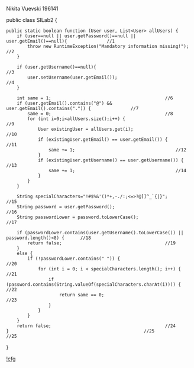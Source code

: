 Nikita Vuevski 196141

public class SILab2 {

    public static boolean function (User user, List<User> allUsers) {
        if (user==null || user.getPassword()==null || user.getEmail()==null){				//1
            throw new RuntimeException("Mandatory information missing!");				//2
        }

        if (user.getUsername()==null){									//3
            user.setUsername(user.getEmail());								//4
        }

        int same = 1;											//6
        if (user.getEmail().contains("@") && user.getEmail().contains(".")) {				//7
            same = 0;											//8
            for (int i=0;i<allUsers.size();i++) {							//9
                User existingUser = allUsers.get(i);							//10
                if (existingUser.getEmail() == user.getEmail()) {					//11
                    same += 1;										//12
                }
                if (existingUser.getUsername() == user.getUsername()) {					//13
                    same += 1;										//14
                }
            }
        }

        String specialCharacters="!#$%&'()*+,-./:;<=>?@[]^_`{|}";					//15
        String password = user.getPassword();								//16
        String passwordLower = password.toLowerCase();							//17

        if (passwordLower.contains(user.getUsername().toLowerCase()) || password.length()<8) {		//18
            return false;										//19
        }
        else {
            if (!passwordLower.contains(" ")) {								//20
                for (int i = 0; i < specialCharacters.length(); i++) {					//21
                    if (password.contains(String.valueOf(specialCharacters.charAt(i)))) {		//22
                        return same == 0;								//23
                    }
                }																					
            }																						
        }																							
        return false;											//24													
    }													//25											//25																						

}

[!cfg](controlflowgraph.png)
